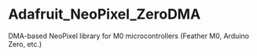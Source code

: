# Adafruit_NeoPixel_ZeroDMA
DMA-based NeoPixel library for M0 microcontrollers (Feather M0, Arduino Zero, etc.)
